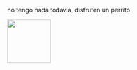 no tengo nada todavía, disfruten un perrito

<img height=100px src="https://media.tenor.com/NYzVC0OHCbwAAAAi/pug-dog-dancing.gif">

